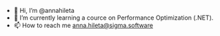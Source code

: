 - 👋 Hi, I’m @annahileta
- 🌱 I’m currently learning a cource on Performance Optimization (.NET).
- 📫 How to reach me anna.hileta@sigma.software

<!---
annahileta/annahileta is a ✨ special ✨ repository because its `README.md` (this file) appears on your GitHub profile.
You can click the Preview link to take a look at your changes.
--->
